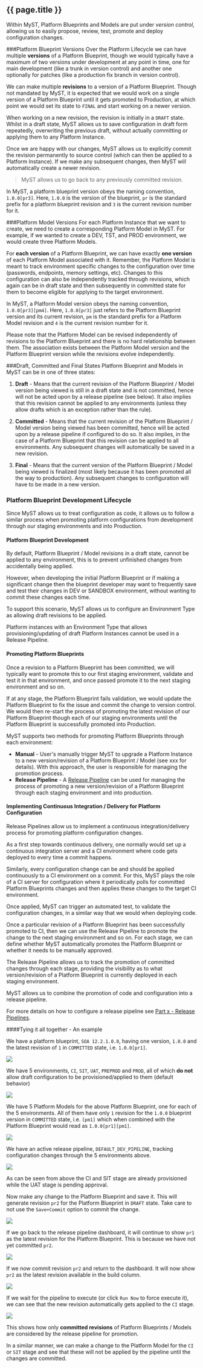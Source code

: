 ## {{ page.title }}

Within MyST, Platform Blueprints and Models are put under *version control*, allowing us to easily propose, review, test, promote and deploy configuration changes. 

###Platform Blueprint Versions
Over the Platform Lifecycle we can have multiple **versions** of a Platform Blueprint, though we would typically have a maximum of two versions under development at any point in time, one for main development (like a trunk in version control) and another one optionally for patches (like a production fix branch in version control).

We can make multiple **revisions** to a version of a Platform Blueprint. Though not mandated by MyST, it is expected that we would work on a single version of a Platform Blueprint until it gets promoted to Production, at which point we would set its state to `FINAL` and start working on a newer version.

When working on a new revision, the revision is initially in a `DRAFT` state. Whilst in a draft state, MyST allows us to save configuration in draft form repeatedly, overwriting the previous draft, without actually committing or applying them to any Platform Instance. 

Once we are happy with our changes, MyST allows us to explicitly commit the revision permanently to source control (which can then be applied to a Platform Instance). If we make any subsequent changes, then MyST will automatically create a newer revision.

> MyST allows us to go back to any previously committed revision.

In MyST, a platform blueprint version obeys the naming convention, `1.0.0[pr3]`. Here, `1.0.0` is the version of the blueprint, `pr` is the standard prefix for a platform blueprint revision and `3` is the current revision number for it.

###Platform Model Versions
For each Platform Instance that we want to create, we need to create a corresponding Platform Model in MyST. For example, if we wanted to create a DEV, TST, and PROD environment, we would create three Platform Models.

For **each version** of a Platform Blueprint, we can have exactly **one version** of each Platform Model associated with it. Remember, the Platform Model is meant to track environment specific changes to the configuration over time (passwords, endpoints, memory settings, etc). Changes to this configuration can also be independently tracked through revisions, which again can be in draft state and then subsequently in committed state for them to become eligible for applying to the target environment.

In MyST, a Platform Model version obeys the naming convention, `1.0.0[pr3][pm4]`. Here, `1.0.0[pr3]` just refers to the Platform Blueprint version and its current revision, `pm` is the standard prefix for a Platform Model revision and `4` is the current revision number for it.

Please note that the Platform Model can be revised independently of revisions to the Platform Blueprint and there is no hard relationship between them. The association exists between the Platform Model version and the Platform Blueprint version while the revisions evolve independently.

###Draft, Committed and Final States
Platform Blueprint and Models in MyST can be in one of three states:

1. **Draft** - Means that the current revision of the Platform Blueprint / Model version being viewed is still in a draft state and is not committed, hence will not be acted upon by a release pipeline (see below). It also implies that this revision cannot be applied to any environments (unless they allow drafts which is an exception rather than the rule).

2. **Committed** - Means that the current revision of the Platform Blueprint / Model version being viewed has been committed, hence will be acted upon by a release pipeline if configured to do so. It also implies, in the case of a Platform Blueprint that this revision can be applied to all environments. Any subsequent changes will automatically be saved in a new revision.

3. **Final** - Means that the current version of the Platform Blueprint / Model being viewed is finalized (most likely because it has been promoted all the way to production). Any subsequent changes to configuration will have to be made in a new version.

### Platform Blueprint Development Lifecycle
Since MyST allows us to treat configuration as code, it allows us to follow a similar process when promoting platform configurations from development through our staging environments and into Production.

####  Platform Blueprint Development
By default, Platform Blueprint / Model revisions in a draft state, cannot be applied to any environment, this is to prevent unfinished changes from accidentally being applied. 

However, when developing the initial Platform Blueprint or if making a significant change then the blueprint developer may want to frequently save and test their changes in DEV or SANDBOX environment, without wanting to commit these changes each time.

To support this scenario, MyST allows us to configure an Environment Type as allowing draft revisions to be applied.

Platform instances with an Environment Type that allows provisioning/updating of draft Platform Instances cannot be used in a Release Pipeline.

#### Promoting Platform Blueprints
Once a revision to a Platform Blueprint has been committed, we will typically want to promote this to our first staging environment, validate and test it in that environment, and once passed promote it to the next staging environment and so on.

If at any stage, the Platform Blueprint fails validation, we would update the Platform Blueprint to fix the issue and commit the change to version control. We would then re-start the process of promoting the latest revision of our Platform Blueprint though each of our staging environments until the Platform Blueprint is successfully promoted into Production.

MyST supports two methods for promoting Platform Blueprints through each environment:
* **Manual** - User's manually trigger MyST to upgrade a Platform Instance to a new version/revision of a Platform Blueprint / Model (see xxx for details). With this approach, the user is responsible for managing the promotion process.
* **Release Pipeline** - A [Release Pipeline](tbc) can be used for managing the process of promoting a new version/revision of a Platform Blueprint through each staging environment and into production.

#### Implementing Continuous Integration / Delivery for Platform Configuration
Release Pipelines allow us to implement a continuous integration/delivery process for promoting platform configuration changes.

As a first step towards continuous delivery, one normally would set up a continuous integration server and a CI environment where code gets deployed to every time a commit happens. 

Similarly, every configuration change can be and should be applied continuously to a CI environment on a commit. For this, MyST plays the role of a CI server for configuration where it periodically polls for committed Platform Blueprints changes and then applies these changes to the target CI environment.

Once applied, MyST can trigger an automated test, to validate the configuration changes, in a similar way that we would when deploying code. 

Once a particular revision of a Platform Blueprint has been successfully promoted to CI, then we can use the Release Pipeline to promote the change to the next staging environment and so on. For each stage, we can define whether MyST automatically promotes the Platform Blueprint or whether it needs to be manually approved. 

The Release Pipeline allows us to track the promotion of committed changes through each stage, providing the visibility as to what version/revision of a Platform Blueprint is currently deployed in each staging environment.

MyST allows us to combine the promotion of code and configuration into a release pipeline. 

For more details on how to configure a release pipeline see [Part x - Release Pipelines](tbc).

####Tying it all together - An example

We have a platform blueprint, `SOA 12.2.1.0.0`, having one version, `1.0.0` and the latest revision of `1` in `COMMITTED` state, i.e. `1.0.0[pr1]`.

![](img/example-step1.png)

We have 5 environments, `CI`, `SIT`, `UAT`, `PREPROD` and `PROD`, all of which **do not** allow draft configuration to be provisioned/applied to them (default behavior)

![](img/example-step2.png)

We have 5 Platform Models for the above Platform Blueprint, one for each of the 5 environments. All of them have only `1` revision for the `1.0.0` blueprint version in `COMMITTED` state, i.e. `[pm1]` which when combined with the Platform Blueprint would read as `1.0.0[pr1][pm1]`.

![](img/example-step3.png)

We have an active release pipeline, `DEFAULT_DEV_PIPELINE`, tracking configuration changes through the 5 environments above.

![](img/example-step4.png)

As can be seen from above the CI and SIT stage are already provisioned while the UAT stage is pending approval.

Now make any change to the Platform Blueprint and save it. This will generate revision `pr2` for the Platform Blueprint in `DRAFT` state. Take care to not use the `Save+Commit` option to commit the change.

![](img/example-step5.png)

If we go back to the release pipeline dashboard, it will continue to show `pr1` as the latest revision for the Platform Blueprint. This is because we have not yet committed `pr2`.

![](img/example-step6.png)

If we now commit revision `pr2` and return to the dashboard. It will now show `pr2` as the latest revision available in the build column.

![](img/example-step7.png)

If we wait for the pipeline to execute (or click `Run Now` to force execute it), we can see that the new revision automatically gets applied to the `CI` stage.

![](img/example-step9.png)

This shows how only **committed revisions** of Platform Blueprints / Models are considered by the release pipeline for promotion.

In a similar manner, we can make a change to the Platform Model for the `CI` or `SIT` stage and see that these will not be applied by the pipeline until the changes are committed.



